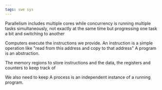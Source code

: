 ```yaml
---
tags: swe sys  
---
```


Parallelism includes multiple cores while concurrency is running multiple tasks simultaneously, not exactly at the same time but progressing one task a bit and switching to another 




Computers execute the instructions we provide. An instruction is a simple operation like "read from this address and copy to that address"
A program is an abstraction. 

The memory regions to store instructions and the data, the registers and counters to keep track of 

We also need to keep A process is an independent instance of a running program. 